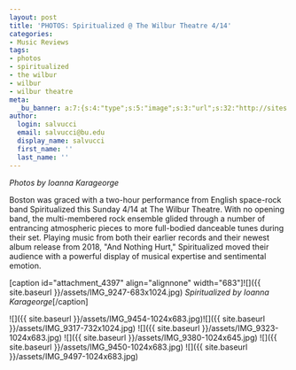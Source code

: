 ```yaml
---
layout: post
title: 'PHOTOS: Spiritualized @ The Wilbur Theatre 4/14'
categories:
- Music Reviews
tags:
- photos
- spiritualized
- the wilbur
- wilbur
- wilbur theatre
meta:
  _bu_banner: a:7:{s:4:"type";s:5:"image";s:3:"url";s:32:"http://sites.bu.edu/wtbu/files/2019/04/IMG_9450.jpg";s:3:"alt";s:0:"";s:7:"post_id";s:4:"4401";s:4:"html";s:0:"";s:8:"position";s:12:"contentWidth";s:7:"caption";s:0:"";}
author:
  login: salvucci
  email: salvucci@bu.edu
  display_name: salvucci
  first_name: ''
  last_name: ''
---
```

_Photos by Ioanna Karageorge_

Boston was graced with a two-hour performance from English space-rock band Spiritualized this Sunday 4/14 at The Wilbur Theatre. With no opening band, the multi-membered rock ensemble glided through a number of entrancing atmospheric pieces to more full-bodied danceable tunes during their set. Playing music from both their earlier records and their newest album release from 2018, "And Nothing Hurt," Spiritualized moved their audience with a powerful display of musical expertise and sentimental emotion.

\[caption id="attachment\_4397" align="alignnone" width="683"\]![]({{ site.baseurl }}/assets/IMG_9247-683x1024.jpg) _Spiritualized by Ioanna Karageorge_\[/caption\]

![]({{ site.baseurl }}/assets/IMG_9454-1024x683.jpg)![]({{ site.baseurl }}/assets/IMG_9317-732x1024.jpg) ![]({{ site.baseurl }}/assets/IMG_9323-1024x683.jpg) ![]({{ site.baseurl }}/assets/IMG_9380-1024x645.jpg) ![]({{ site.baseurl }}/assets/IMG_9450-1024x683.jpg) ![]({{ site.baseurl }}/assets/IMG_9497-1024x683.jpg)